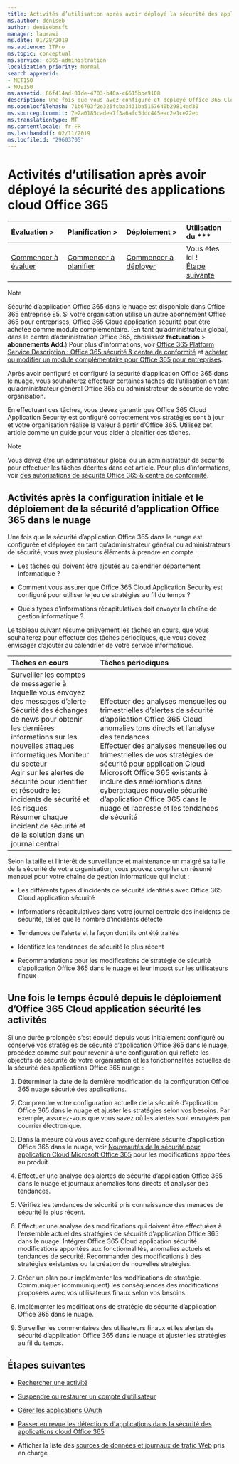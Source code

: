 ```yaml
---
title: Activités d’utilisation après avoir déployé la sécurité des applications cloud Office 365
ms.author: deniseb
author: denisebmsft
manager: laurawi
ms.date: 01/28/2019
ms.audience: ITPro
ms.topic: conceptual
ms.service: o365-administration
localization_priority: Normal
search.appverid:
- MET150
- MOE150
ms.assetid: 86f414ad-81de-4703-b40a-c6615bbe9108
description: Une fois que vous avez configuré et déployé Office 365 Cloud application sécurité, vous souhaiterez effectuer certaines tâches pour vous assurer que votre configuration est correcte et que vous êtes prêt pour révision régulière.
ms.openlocfilehash: 71b6793f2e325fcba3431ba5157640b29814ad30
ms.sourcegitcommit: 7e2a0185cadea7f3a6afc5ddc445eac2e1ce22eb
ms.translationtype: MT
ms.contentlocale: fr-FR
ms.lasthandoff: 02/11/2019
ms.locfileid: "29603705"
---
```

# <a name="utilization-activities-after-rolling-out-office-365-cloud-app-security"></a>Activités d’utilisation après avoir déployé la sécurité des applications cloud Office 365
  
|Évaluation **\>**|Planification **\>**|Déploiement **\>**|Utilisation du ***|
|:-----|:-----|:-----|:-----|
|[Commencer à évaluer](office-365-cas-overview.md) <br/> |[Commencer à planifier](get-ready-for-office-365-cas.md) <br/> |[Commencer à déployer](turn-on-office-365-cas.md) <br/> |Vous êtes ici !  <br/> [Étape suivante](review-office-365-cas-alerts.md) <br/> |
   
> [!NOTE]
> Sécurité d’application Office 365 dans le nuage est disponible dans Office 365 entreprise E5. Si votre organisation utilise un autre abonnement Office 365 pour entreprises, Office 365 Cloud application sécurité peut être achetée comme module complémentaire. (En tant qu’administrateur global, dans le centre d’administration Office 365, choisissez **facturation** \> **abonnements Add**.) Pour plus d’informations, voir [Office 365 Platform Service Description : Office 365 sécurité &amp; centre de conformité](https://docs.microsoft.com/office365/servicedescriptions/office-365-platform-service-description/office-365-securitycompliance-center) et [acheter ou modifier un module complémentaire pour Office 365 pour entreprises](https://support.office.com/article/4e7b57d6-b93b-457d-aecd-0ea58bff07a6). 
  
Après avoir configuré et configuré la sécurité d’application Office 365 dans le nuage, vous souhaiterez effectuer certaines tâches de l’utilisation en tant qu’administrateur général Office 365 ou administrateur de sécurité de votre organisation. 

En effectuant ces tâches, vous devez garantir que Office 365 Cloud Application Security est configuré correctement vos stratégies sont à jour et votre organisation réalise la valeur à partir d’Office 365. Utilisez cet article comme un guide pour vous aider à planifier ces tâches.
  
> [!NOTE]
> Vous devez être un administrateur global ou un administrateur de sécurité pour effectuer les tâches décrites dans cet article. Pour plus d’informations, voir [des autorisations de sécurité Office 365 &amp; centre de conformité](permissions-in-the-security-and-compliance-center.md). 
    
## <a name="activities-after-the-initial-configuration-and-rollout-of-office-365-cloud-app-security"></a>Activités après la configuration initiale et le déploiement de la sécurité d’application Office 365 dans le nuage

Une fois que la sécurité d’application Office 365 dans le nuage est configurée et déployée en tant qu’administrateur général ou administrateurs de sécurité, vous avez plusieurs éléments à prendre en compte :
  
- Les tâches qui doivent être ajoutés au calendrier département informatique ?
    
- Comment vous assurer que Office 365 Cloud Application Security est configuré pour utiliser le jeu de stratégies au fil du temps ?
    
- Quels types d’informations récapitulatives doit envoyer la chaîne de gestion informatique ?
    
Le tableau suivant résume brièvement les tâches en cours, que vous souhaiterez pour effectuer des tâches périodiques, que vous devez envisager d’ajouter au calendrier de votre service informatique.
  
|**Tâches en cours**|**Tâches périodiques**|
|:-----|:-----|
| Surveiller les comptes de messagerie à laquelle vous envoyez des messages d’alerte  <br/>  Sécurité des échanges de news pour obtenir les dernières informations sur les nouvelles attaques informatiques Moniteur du secteur  <br/>  Agir sur les alertes de sécurité pour identifier et résoudre les incidents de sécurité et les risques  <br/>  Résumer chaque incident de sécurité et de la solution dans un journal central  <br/> | Effectuer des analyses mensuelles ou trimestrielles d’alertes de sécurité d’application Office 365 Cloud anomalies tons directs et l’analyse des tendances  <br/>  Effectuer des analyses mensuelles ou trimestrielles de vos stratégies de sécurité pour application Cloud Microsoft Office 365 existants à inclure des améliorations dans cyberattaques nouvelle sécurité d’application Office 365 dans le nuage et l’adresse et les tendances de sécurité  <br/> |
   
Selon la taille et l’intérêt de surveillance et maintenance un malgré sa taille de la sécurité de votre organisation, vous pouvez compiler un résumé mensuel pour votre chaîne de gestion informatique qui inclut :
  
- Les différents types d’incidents de sécurité identifiés avec Office 365 Cloud application sécurité
    
- Informations récapitulatives dans votre journal centrale des incidents de sécurité, telles que le nombre d’incidents détecté
    
- Tendances de l’alerte et la façon dont ils ont été traités
    
- Identifiez les tendances de sécurité le plus récent
    
- Recommandations pour les modifications de stratégie de sécurité d’application Office 365 dans le nuage et leur impact sur les utilisateurs finaux
    
## <a name="activities-after-time-has-passed-since-rolling-out-office-365-cloud-app-security"></a>Une fois le temps écoulé depuis le déploiement d’Office 365 Cloud application sécurité les activités

Si une durée prolongée s’est écoulé depuis vous initialement configuré ou conservé vos stratégies de sécurité d’application Office 365 dans le nuage, procédez comme suit pour revenir à une configuration qui reflète les objectifs de sécurité de votre organisation et les fonctionnalités actuelles de la sécurité des applications Office 365 nuage :
  
1. Déterminer la date de la dernière modification de la configuration Office 365 nuage sécurité des applications.
    
2. Comprendre votre configuration actuelle de la sécurité d’application Office 365 dans le nuage et ajuster les stratégies selon vos besoins. Par exemple, assurez-vous que vous savez où les alertes sont envoyées par courrier électronique.
    
3. Dans la mesure où vous avez configuré dernière sécurité d’application Office 365 dans le nuage, voir [Nouveautés de la sécurité pour application Cloud Microsoft Office 365](new-in-office-365-cas.md) pour les modifications apportées au produit. 
    
4. Effectuer une analyse des alertes de sécurité d’application Office 365 dans le nuage et journaux anomalies tons directs et analyser des tendances.
    
5. Vérifiez les tendances de sécurité pris connaissance des menaces de sécurité le plus récent.
    
6. Effectuer une analyse des modifications qui doivent être effectuées à l’ensemble actuel des stratégies de sécurité d’application Office 365 dans le nuage. Intégrer Office 365 Cloud application sécurité modifications apportées aux fonctionnalités, anomalies actuels et tendances de sécurité. Recommander des modifications à des stratégies existantes ou la création de nouvelles stratégies.
    
7. Créer un plan pour implémenter les modifications de stratégie. Communiquer (communiquent) les conséquences des modifications proposées avec vos utilisateurs finaux selon vos besoins.
    
8. Implémenter les modifications de stratégie de sécurité d’application Office 365 dans le nuage.
    
9. Surveiller les commentaires des utilisateurs finaux et les alertes de sécurité d’application Office 365 dans le nuage et ajuster les stratégies au fil du temps.
    
## <a name="next-steps"></a>Étapes suivantes

- [Rechercher une activité](investigate-an-activity-in-office-365-cas.md)
    
- [Suspendre ou restaurer un compte d’utilisateur](suspend-or-restore-an-account-in-ocas.md)
    
- [Gérer les applications OAuth](manage-app-permissions-in-ocas.md)
    
- [Passer en revue les détections d'applications dans la sécurité des applications cloud Office 365](review-app-discovery-findings-in-ocas.md)
    
- Afficher la liste des [sources de données et journaux de trafic Web](web-traffic-logs-and-data-sources-for-ocas.md) pris en charge
    

